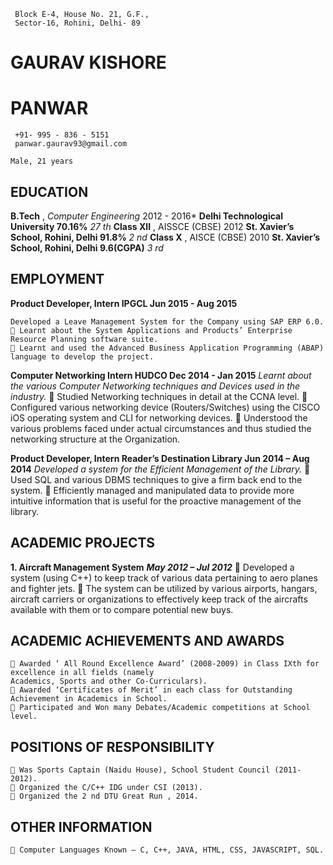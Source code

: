 ```
 Block E-4, House No. 21, G.F.,
 Sector-16, Rohini, Delhi- 89
```
# GAURAV KISHORE

# PANWAR

```
 +91- 995 - 836 - 5151
 panwar.gaurav93@gmail.com
```
```
Male, 21 years
```

## EDUCATION

**B.Tech** , _Computer Engineering_ 2012 - 2016* **Delhi Technological University 70.16%** _27 th_
**Class XII** , AISSCE (CBSE) 2012 **St. Xavier’s School, Rohini, Delhi 91.8%** _2 nd_
**Class X** , AISCE (CBSE) 2010 **St. Xavier’s School, Rohini, Delhi 9.6(CGPA)** _3 rd_

## EMPLOYMENT

**Product Developer, Intern IPGCL Jun 2015 - Aug 2015**

```
Developed a Leave Management System for the Company using SAP ERP 6.0.
 Learnt about the System Applications and Products’ Enterprise Resource Planning software suite.
 Learnt and used the Advanced Business Application Programming (ABAP) language to develop the project.
```
**Computer Networking Intern HUDCO Dec 2014 - Jan 2015**
_Learnt about the various Computer Networking techniques and Devices used in the industry._
 Studied Networking techniques in detail at the CCNA level.
 Configured various networking device (Routers/Switches) using the CISCO iOS operating system and CLI for
networking devices.
 Understood the various problems faced under actual circumstances and thus studied the networking
structure at the Organization.

**Product Developer, Intern Reader’s Destination Library Jun 2014 – Aug 2014**
_Developed a system for the Efficient Management of the Library._
 Used SQL and various DBMS techniques to give a firm back end to the system.
 Efficiently managed and manipulated data to provide more intuitive information that is useful for the
proactive management of the library.

## ACADEMIC PROJECTS

**1. Aircraft Management System** **_May 2012 – Jul 2012_**
     Developed a system (using C++) to keep track of various data pertaining to aero planes and fighter jets.
     The system can be utilized by various airports, hangars, aircraft carriers or organizations to effectively keep
       track of the aircrafts available with them or to compare potential new buys.

## ACADEMIC ACHIEVEMENTS AND AWARDS

```
 Awarded ‘ All Round Excellence Award’ (2008-2009) in Class IXth for excellence in all fields (namely
Academics, Sports and other Co-Curriculars).
 Awarded ‘Certificates of Merit’ in each class for Outstanding Achievement in Academics in School.
 Participated and Won many Debates/Academic competitions at School level.
```
## POSITIONS OF RESPONSIBILITY

```
 Was Sports Captain (Naidu House), School Student Council (2011-2012).
 Organized the C/C++ IDG under CSI (2013).
 Organized the 2 nd DTU Great Run , 2014.
```
## OTHER INFORMATION

```
 Computer Languages Known – C, C++, JAVA, HTML, CSS, JAVASCRIPT, SQL.
```

